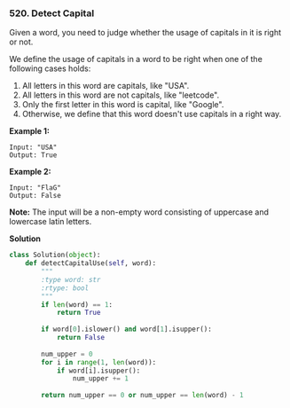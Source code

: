 ### 520. Detect Capital

Given a word, you need to judge whether the usage of capitals in it is right or not.

We define the usage of capitals in a word to be right when one of the following cases holds:
1. All letters in this word are capitals, like "USA".
2. All letters in this word are not capitals, like "leetcode".
3. Only the first letter in this word is capital, like "Google".
4. Otherwise, we define that this word doesn't use capitals in a right way.
 

**Example 1:**
```
Input: "USA"
Output: True
```

**Example 2:**
```
Input: "FlaG"
Output: False
```

**Note:** The input will be a non-empty word consisting of uppercase and lowercase latin letters.

**Solution**
```Python
class Solution(object):
    def detectCapitalUse(self, word):
        """
        :type word: str
        :rtype: bool
        """
        if len(word) == 1:
            return True
            
        if word[0].islower() and word[1].isupper():
            return False
        
        num_upper = 0
        for i in range(1, len(word)):
            if word[i].isupper():
                num_upper += 1
        
        return num_upper == 0 or num_upper == len(word) - 1
```